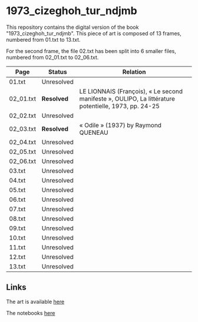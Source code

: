 # 1973_cizeghoh_tur_ndjmb

This repository contains the digital version of the book "1973_cizeghoh_tur_ndjmb". This piece of art is composed of 13 frames, numbered from 01.txt to 13.txt.

For the second frame, the file 02.txt has been split into 6 smaller files, numbered from 02_01.txt to 02_06.txt.

| Page         | Status     | Relation |
| ------------|------------|------------|
| 01.txt       | Unresolved | |
| 02_01.txt    | **Resolved**   | LE LIONNAIS (François), « Le second manifeste », OULIPO, La littérature potentielle, 1973, pp. 24-25 |
| 02_02.txt    | Unresolved | |
| 02_03.txt    | **Resolved**   | « Odile » (1937) by Raymond QUENEAU |
| 02_04.txt    | Unresolved | |
| 02_05.txt    | Unresolved | |
| 02_06.txt    | Unresolved | |
| 03.txt       | Unresolved | |
| 04.txt       | Unresolved | |
| 05.txt       | Unresolved | |
| 06.txt       | Unresolved | |
| 07.txt       | Unresolved | |
| 08.txt       | Unresolved | |
| 09.txt       | Unresolved | |
| 10.txt       | Unresolved | |
| 11.txt       | Unresolved | |
| 12.txt       | Unresolved | |
| 13.txt       | Unresolved | |


## Links

The art is available [here](https://guydecointet.org/en/prop/284)

The notebooks [here](https://guydecointet.org/en/carnet)
